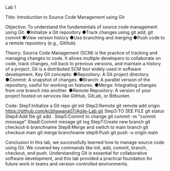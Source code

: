 Lab 1

Title: Introduction to Source Code Management using Git

Objective:
To understand the fundamentals of source code management using Git.
●Initialize a Git repository
●Track changes using git add, git commit
●View version history
●Use branching and merging
●Push code to a remote repository (e.g., GitHub)

Theory:
Source Code Management (SCM) is the practice of tracking and managing changes to code. It
allows multiple developers to collaborate on code, track changes, roll back to previous versions, and
maintain a history of a project.
Git is a distributed SCM tool widely used in software development. Key Git concepts:
●Repository: A Git project directory.
●Commit: A snapshot of changes.
●Branch: A parallel version of the repository, useful for working on features.
●Merge: Integrating changes from one branch into another.
●Remote Repository: A version of your project hosted on services like GitHub, GitLab, or Bitbucket.


Code:
Step1:Initialize a Git repo
git init
Step2:Remote
git remote add origin https://github.com/kcbhawana07/Agile-Lab.git
Step3:TO SEE FILE
git status
Step4:Add file
git add .
Step5:Commit to change
git commit -m "commit message"
Step6:Commit mesage
git log
Step7:Create new branch
git checkout-b branchname
Step8:Merge and switch to main branch
git checkout main git merge branchname
step9:Push
git push -u origin main

Conclusion
In this lab, we successfully learned how to manage source code using Git. We covered key
commands like init, add, commit, branch, checkout, and push. Understanding Git is essential for
collaborative software development, and this lab provided a practical foundation for future work in
teams and version-controlled environments.
